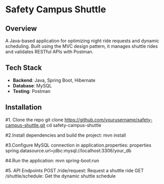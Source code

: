 # Safety Campus Shuttle

## Overview
A Java-based application for optimizing night ride requests and dynamic scheduling. Built using the MVC design pattern, it manages shuttle rides and validates RESTful APIs with Postman.

## Tech Stack
- **Backend**: Java, Spring Boot, Hibernate
- **Database**: MySQL
- **Testing**: Postman

## Installation
#1. Clone the repo
   git clone https://github.com/yourusername/safety-campus-shuttle.git
   cd safety-campus-shuttle
   
#2.Install dependencies and build the project:
mvn install

#3.Configure MySQL connection in application.properties:
properties
spring.datasource.url=jdbc:mysql://localhost:3306/your_db

#4.Run the application:
mvn spring-boot:run

#5. API Endpoints
POST /ride/request: Request a shuttle ride
GET /shuttle/schedule: Get the dynamic shuttle schedule


